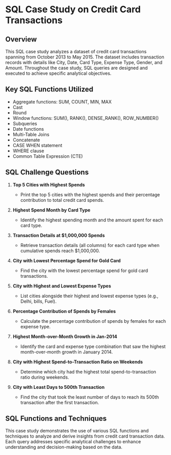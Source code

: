 # SQL Case Study on Credit Card Transactions

## Overview

This SQL case study analyzes a dataset of credit card transactions spanning from October 2013 to May 2015. The dataset includes transaction records with details like City, Date, Card Type, Expense Type, Gender, and Amount. Throughout the case study, SQL queries are designed and executed to achieve specific analytical objectives.

## Key SQL Functions Utilized

- Aggregate functions: SUM, COUNT, MIN, MAX
- Cast
- Round
- Window functions: SUM(), RANK(), DENSE_RANK(), ROW_NUMBER()
- Subqueries
- Date functions
- Multi-Table Joins
- Concatenate
- CASE WHEN statement
- WHERE clause
- Common Table Expression (CTE)

## SQL Challenge Questions

1. **Top 5 Cities with Highest Spends**
   - Print the top 5 cities with the highest spends and their percentage contribution to total credit card spends.

2. **Highest Spend Month by Card Type**
   - Identify the highest spending month and the amount spent for each card type.

3. **Transaction Details at $1,000,000 Spends**
   - Retrieve transaction details (all columns) for each card type when cumulative spends reach $1,000,000.

4. **City with Lowest Percentage Spend for Gold Card**
   - Find the city with the lowest percentage spend for gold card transactions.

5. **City with Highest and Lowest Expense Types**
   - List cities alongside their highest and lowest expense types (e.g., Delhi, bills, Fuel).

6. **Percentage Contribution of Spends by Females**
   - Calculate the percentage contribution of spends by females for each expense type.

7. **Highest Month-over-Month Growth in Jan-2014**
   - Identify the card and expense type combination that saw the highest month-over-month growth in January 2014.

8. **City with Highest Spend-to-Transaction Ratio on Weekends**
   - Determine which city had the highest total spend-to-transaction ratio during weekends.

9. **City with Least Days to 500th Transaction**
   - Find the city that took the least number of days to reach its 500th transaction after the first transaction.

## SQL Functions and Techniques

This case study demonstrates the use of various SQL functions and techniques to analyze and derive insights from credit card transaction data. Each query addresses specific analytical challenges to enhance understanding and decision-making based on the data.
